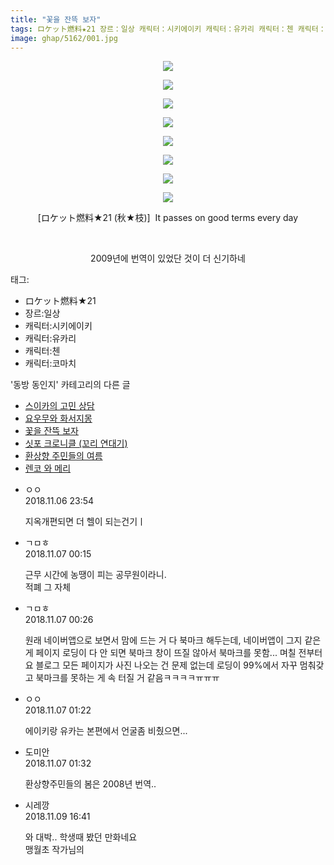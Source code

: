 ```yaml
---
title: "꽃을 잔뜩 보자"
tags: ロケット燃料★21 장르：일상 캐릭터：시키에이키 캐릭터：유카리 캐릭터：첸 캐릭터：코마치 秋★枝 동방_동인지
image: ghap/5162/001.jpg
---
```

<div class="article">
<p style="text-align: center; clear: none; float: none;"><img src="{{ site.nasurl }}/ghap/5162/001.jpg"/></p>
<p style="text-align: center; clear: none; float: none;"><img src="{{ site.nasurl }}/ghap/5162/002.jpg"/></p>
<p style="text-align: center; clear: none; float: none;"><img src="{{ site.nasurl }}/ghap/5162/003.jpg"/></p>
<p style="text-align: center; clear: none; float: none;"><img src="{{ site.nasurl }}/ghap/5162/004.jpg"/></p>
<p style="text-align: center; clear: none; float: none;"><img src="{{ site.nasurl }}/ghap/5162/005.jpg"/></p>
<p style="text-align: center; clear: none; float: none;"><img src="{{ site.nasurl }}/ghap/5162/006.jpg"/></p>
<p style="text-align: center; clear: none; float: none;"><img src="{{ site.nasurl }}/ghap/5162/007.jpg"/></p>
<p style="text-align: center; clear: none; float: none;"><img src="{{ site.nasurl }}/ghap/5162/008.jpg"/></p>
<p style="text-align: center; clear: none; float: none;">[ロケット燃料★21 (秋★枝)]  It passes on good terms every day</p>
<p style="text-align: center; clear: none; float: none;"><br/></p>
<p style="text-align: center; clear: none; float: none;">2009년에 번역이 있었단 것이 더 신기하네</p>
</div><div class="tagTrail">
<p>태그: </p>
<ul>
<li>ロケット燃料★21</li>
<li>장르:일상</li>
<li>캐릭터:시키에이키</li>
<li>캐릭터:유카리</li>
<li>캐릭터:첸</li>
<li>캐릭터:코마치</li>
</ul>
</div><div class="another">
<p>'동방 동인지' 카테고리의 다른 글</p>
<ul>
<li><a href="/2018-11-08-ghap_304">스이카의 고민 상담</a></li>
<li><a href="/2018-11-08-ghap_5163">요우무와 화서지몽</a></li>
<li><a href="/2018-11-06-ghap_5162">꽃을 잔뜩 보자</a></li>
<li><a href="/2018-11-02-ghap_5083">싯포 크로니클 (꼬리 연대기)</a></li>
<li><a href="/2018-11-01-ghap_1223">환상향 주민들의 여름</a></li>
<li><a href="/2018-11-01-ghap_5052">렌코 와 메리</a></li>
</ul>
</div><div class="cb_module cb_fluid">
<div class="cb_wrt cb_profile">
<div class="comment">
<ul>
<li class="cb_thumb_off" id="comment15368801">
<div class="cb_comment_area">
<div class="cb_info_area">
<div class="cb_section">
<span class="cb_nick_name">ㅇㅇ</span>
</div>
<div class="cb_section">
<span class="cb_date">2018.11.06 23:54 </span>
</div>
</div>
<div class="cb_dsc_comment">
<p class="cb_dsc">
											지옥개편되면 더 헬이 되는건기ㅣ
										</p>
</div>
</div></li>
<li class="cb_thumb_off" id="comment15368811">
<div class="cb_comment_area">
<div class="cb_info_area">
<div class="cb_section">
<span class="cb_nick_name">ㄱㅁㅎ</span>
</div>
<div class="cb_section">
<span class="cb_date">2018.11.07 00:15 </span>
</div>
</div>
<div class="cb_dsc_comment">
<p class="cb_dsc">
											근무 시간에 농땡이 피는 공무원이라니.<br/>
적폐 그 자체
										</p>
</div>
</div></li>
<li class="cb_thumb_off" id="comment15368815">
<div class="cb_comment_area">
<div class="cb_info_area">
<div class="cb_section">
<span class="cb_nick_name">ㄱㅁㅎ</span>
</div>
<div class="cb_section">
<span class="cb_date">2018.11.07 00:26 </span>
</div>
</div>
<div class="cb_dsc_comment">
<p class="cb_dsc">
											원래 네이버앱으로 보면서 맘에 드는 거 다 북마크 해두는데, 네이버앱이 그지 같은 게 페이지 로딩이 다 안 되면 북마크 창이 뜨질 않아서 북마크를 못함... 며칠 전부터 요 블로그 모든 페이지가 사진 나오는 건 문제 없는데 로딩이 99%에서 자꾸 멈춰갖고 북마크를 못하는 게 속 터질 거 같음ㅋㅋㅋㅋㅠㅠㅠ
										</p>
</div>
</div></li>
<li class="cb_thumb_off" id="comment15368831">
<div class="cb_comment_area">
<div class="cb_info_area">
<div class="cb_section">
<span class="cb_nick_name">ㅇㅇ</span>
</div>
<div class="cb_section">
<span class="cb_date">2018.11.07 01:22 </span>
</div>
</div>
<div class="cb_dsc_comment">
<p class="cb_dsc">
											에이키랑 유카는 본편에서 언굴좀 비췄으면...
										</p>
</div>
</div></li>
<li class="cb_thumb_off" id="comment15368836">
<div class="cb_comment_area">
<div class="cb_info_area">
<div class="cb_section">
<span class="cb_nick_name">도미안</span>
</div>
<div class="cb_section">
<span class="cb_date">2018.11.07 01:32 </span>
</div>
</div>
<div class="cb_dsc_comment">
<p class="cb_dsc">
											환상향주민들의 봄은 2008년 번역..
										</p>
</div>
</div></li>
<li class="cb_thumb_off" id="comment15370550">
<div class="cb_comment_area">
<div class="cb_info_area">
<div class="cb_section">
<span class="cb_nick_name">시레깡</span>
</div>
<div class="cb_section">
<span class="cb_date">2018.11.09 16:41 </span>
</div>
</div>
<div class="cb_dsc_comment">
<p class="cb_dsc">
											와 대박.. 학생때 봤던 만화네요<br/>
맹월초 작가님의
										</p>
</div>
</div></li>
</ul>
</div>
</div><!-- commentList close -->
</div>